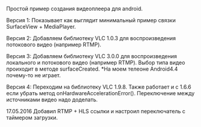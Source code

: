 Простой пример создания видеоплеера для android.

Версия 1: Показывает как выглядит минимальный пример связки SurfaceView + MediaPlayer.

Версия 2: Добавляем библиотеку VLC 1.0.3 для воспроизведения потокового видео (например RTMP).

Версия 3: Добавляем библиотеку VLC 3.0.0 для воспроизведения локального и потокового видео (например RTMP).
Выбор типа видео проиходит в методе surfaceCreated.
*На моем телеоне Android4.4 почему-то не играет.

Версия 4: Переходим на библиотеку VLC 1.9.8. Также работает и с 1.6.6 если убрать метод onHardwareAccelerationError().
Переключение между источниками видео надо доделать.

17.05.2016
  Добавил RTMP + HLS ссылки и настроил переключатель с таймером загрузки.
